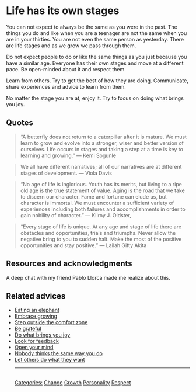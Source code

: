 # Life has its own stages

You can not expect to always be the same as you were in the past.
The things you do and like when you are a teenager are not the same when you are in your thirties. You are not even the same person as yesterday. There are life stages and as we grow we pass through them.

Do not expect people to do or like the same things as you just because you have a similar age. Everyone has their own stages and move at a different pace. Be open-minded about it and respect them.

Learn from others. Try to get the best of how they are doing. Communicate, share experiences and advice to learn from them.

No matter the stage you are at, enjoy it. Try to focus on doing what brings you joy.

## Quotes

> “A butterfly does not return to a caterpillar after it is mature. We must learn to grow and evolve into a stronger, wiser and better version of ourselves. Life occurs in stages and taking a step at a time is key to learning and growing.” ― Kemi Sogunle

> We all have different narratives; all of our narratives are at different stages of development. ― Viola Davis

> “No age of life is inglorious. Youth has its merits, but living to a ripe old age is the true statement of value. Aging is the road that we take to discern our character. Fame and fortune can elude us, but character is immortal. We must encounter a sufficient variety of experiences including both failures and accomplishments in order to gain nobility of character.” ― Kilroy J. Oldster,

> “Every stage of life is unique. At any age and stage of life there are obstacles and opportunities, trials and triumphs. Never allow the negative bring to you to sudden halt. Make the most of the positive opportunities and stay positive.” ― Lailah Gifty Akita

## Resources and acknowledgments

A deep chat with my friend Pablo Llorca made me realize about this.

## Related advices

- [Eating an elephant](Eating%20an%20elephant/index.md)
- [Embrace growing](Embrace%20growing/index.md)
- [Step outside the comfort zone](Step%20outside%20the%20comfort%20zone/index.md)
- [Be grateful](Be%20grateful/index.md)
- [Do what brings you joy](Do%20what%20brings%20you%20joy/index.md)
- [Look for feedback](Look%20for%20feedback/index.md)
- [Open your mind](Open%20your%20mind/index.md)
- [Nobody thinks the same way you do](Nobody%20thinks%20the%20same%20way%20you%20do/index.md)
- [Let others do what they want](Let%20others%20do%20what%20they%20want/index.md)<hr/><br/>[Categories:](Categories/index.md) [Change](Categories/Change.md) [Growth](Categories/Growth.md) [Personality](Categories/Personality.md) [Respect](Categories/Respect.md)